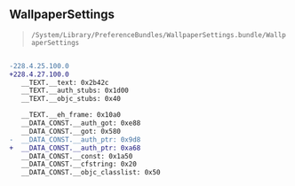 ## WallpaperSettings

> `/System/Library/PreferenceBundles/WallpaperSettings.bundle/WallpaperSettings`

```diff

-228.4.25.100.0
+228.4.27.100.0
   __TEXT.__text: 0x2b42c
   __TEXT.__auth_stubs: 0x1d00
   __TEXT.__objc_stubs: 0x40

   __TEXT.__eh_frame: 0x10a0
   __DATA_CONST.__auth_got: 0xe88
   __DATA_CONST.__got: 0x580
-  __DATA_CONST.__auth_ptr: 0x9d8
+  __DATA_CONST.__auth_ptr: 0xa68
   __DATA_CONST.__const: 0x1a50
   __DATA_CONST.__cfstring: 0x20
   __DATA_CONST.__objc_classlist: 0x50

```
